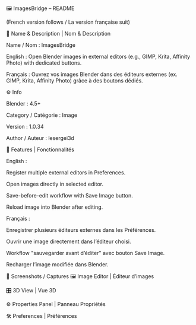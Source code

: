 🖼️ ImagesBridge – README

(French version follows / La version française suit)

📛 Name & Description | Nom & Description

Name / Nom : ImagesBridge

English : Open Blender images in external editors (e.g., GIMP, Krita, Affinity Photo) with dedicated buttons.

Français : Ouvrez vos images Blender dans des éditeurs externes (ex. GIMP, Krita, Affinity Photo) grâce à des boutons dédiés.

⚙️ Info

Blender : 4.5+

Category / Catégorie : Image

Version : 1.0.34

Author / Auteur : lesergei3d

🚀 Features | Fonctionnalités

English :

Register multiple external editors in Preferences.

Open images directly in selected editor.

Save-before-edit workflow with Save Image button.

Reload image into Blender after editing.

Français :

Enregistrer plusieurs éditeurs externes dans les Préférences.

Ouvrir une image directement dans l’éditeur choisi.

Workflow "sauvegarder avant d’éditer" avec bouton Save Image.

Recharger l’image modifiée dans Blender.

📸 Screenshots / Captures
🖼️ Image Editor | Éditeur d’images

🎛️ 3D View | Vue 3D

⚙️ Properties Panel | Panneau Propriétés

🛠️ Preferences | Préférences
